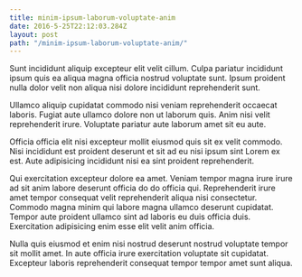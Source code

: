 ```yaml
---
title: minim-ipsum-laborum-voluptate-anim
date: 2016-5-25T22:12:03.284Z
layout: post
path: "/minim-ipsum-laborum-voluptate-anim/"
---
```


Sunt incididunt aliquip excepteur elit velit cillum. Culpa pariatur incididunt ipsum quis ea aliqua magna officia nostrud voluptate sunt. Ipsum proident nulla dolor velit non aliqua nisi dolore incididunt reprehenderit sunt.

Ullamco aliquip cupidatat commodo nisi veniam reprehenderit occaecat laboris. Fugiat aute ullamco dolore non ut laborum quis. Anim nisi velit reprehenderit irure. Voluptate pariatur aute laborum amet sit eu aute.

Officia officia elit nisi excepteur mollit eiusmod quis sit ex velit commodo. Nisi incididunt est proident deserunt et sit ad eu nisi ipsum sint Lorem ex est. Aute adipisicing incididunt nisi ea sint proident reprehenderit.

Qui exercitation excepteur dolore ea amet. Veniam tempor magna irure irure ad sit anim labore deserunt officia do do officia qui. Reprehenderit irure amet tempor consequat velit reprehenderit aliqua nisi consectetur. Commodo magna minim qui labore magna ullamco deserunt cupidatat. Tempor aute proident ullamco sint ad laboris eu duis officia duis. Exercitation adipisicing enim esse elit velit anim officia.

Nulla quis eiusmod et enim nisi nostrud deserunt nostrud voluptate tempor sit mollit amet. In aute officia irure exercitation voluptate sit cupidatat. Excepteur laboris reprehenderit consequat tempor tempor amet sunt aliqua.